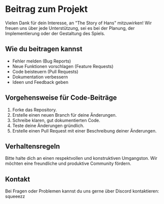 # Beitrag zum Projekt

Vielen Dank für dein Interesse, an "The Story of Hans" mitzuwirken! Wir freuen uns über jede Unterstützung, sei es bei der Planung, der Implementierung oder der Gestaltung des Spiels.

## Wie du beitragen kannst

- Fehler melden (Bug Reports)
- Neue Funktionen vorschlagen (Feature Requests)
- Code beisteuern (Pull Requests)
- Dokumentation verbessern
- Ideen und Feedback geben

## Vorgehensweise für Code-Beiträge

1. Forke das Repository.
2. Erstelle einen neuen Branch für deine Änderungen.
3. Schreibe klaren, gut dokumentierten Code.
4. Teste deine Änderungen gründlich.
5. Erstelle einen Pull Request mit einer Beschreibung deiner Änderungen.

## Verhaltensregeln

Bitte halte dich an einen respektvollen und konstruktiven Umgangston. Wir möchten eine freundliche und produktive Community fördern.

## Kontakt

Bei Fragen oder Problemen kannst du uns gerne über Discord kontaktieren: squeeezz
